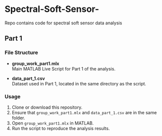 # Spectral-Soft-Sensor-
Repo contains code for spectral soft sensor data analysis 

## Part 1

### File Structure

- **group_work_part1.mlx**  
  Main MATLAB Live Script for Part 1 of the analysis.  

- **data_part_1.csv**  
  Dataset used in Part 1, located in the same directory as the script.  

### Usage

1. Clone or download this repository.  
2. Ensure that `group_work_part1.mlx` and `data_part_1.csv` are in the same folder.  
3. Open `group_work_part1.mlx` in MATLAB.  
4. Run the script to reproduce the analysis results.  
